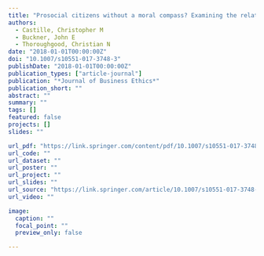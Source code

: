 ```yaml
---
title: "Prosocial citizens without a moral compass? Examining the relationship between Machiavellianism and unethical pro-organizational behavior"
authors:
  - Castille, Christopher M
  - Buckner, John E
  - Thoroughgood, Christian N
date: "2018-01-01T00:00:00Z"
doi: "10.1007/s10551-017-3748-3"
publishDate: "2018-01-01T00:00:00Z"
publication_types: ["article-journal"]
publication: "*Journal of Business Ethics*"
publication_short: ""
abstract: ""
summary: ""
tags: []
featured: false
projects: []
slides: ""

url_pdf: "https://link.springer.com/content/pdf/10.1007/s10551-017-3748-3.pdf"
url_code: ""
url_dataset: ""
url_poster: ""
url_project: ""
url_slides: ""
url_source: "https://link.springer.com/article/10.1007/s10551-017-3748-3"
url_video: ""

image:
  caption: ""
  focal_point: ""
  preview_only: false

---
```

